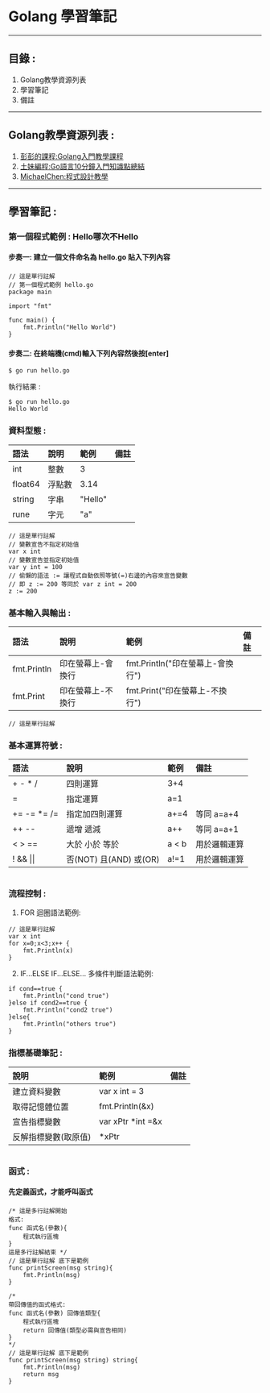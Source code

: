 # Golang 學習筆記
-----
## 目錄 :
1. Golang教學資源列表
2. 學習筆記
3. 備註
-----
## Golang教學資源列表 :
1. [彭彭的課程:Golang入門教學課程](https://www.youtube.com/playlist?list=PL-g0fdC5RMbo9bdRzbKaCWYC2mXg2eEZE)
2. [土妹編程:Go語言10分鐘入門知識點總結](https://www.youtube.com/watch?v=Ws92ms0JASE)
3. [MichaelChen:程式設計教學](https://michaelchen.tech/golang-programming/)
-----

## 學習筆記 :

### 第一個程式範例 : Hello哪次不Hello
#### 步奏一: 建立一個文件命名為 hello.go 貼入下列內容
```
// 這是單行註解
// 第一個程式範例 hello.go
package main

import "fmt"

func main() {
	fmt.Println("Hello World")
}

```
#### 步奏二: 在終端機(cmd)輸入下列內容然後按[enter]
```
$ go run hello.go
```
執行結果 :
```
$ go run hello.go
Hello World

```

### 資料型態 :

語法 | 說明 | 範例 | 備註
:-----|:-----|:-----|:-----
int | 整數 | 3 | 
float64 | 浮點數 | 3.14 | 
string | 字串 | "Hello" | 
rune | 字元 | "a" | 
``` 
// 這是單行註解
// 變數宣告不指定初始值
var x int
// 變數宣告並指定初始值
var y int = 100
// 偷懶的語法 := 讓程式自動依照等號(=)右邊的內容來宣告變數
// 即 z := 200 等同於 var z int = 200
z := 200

```

### 基本輸入與輸出 :

語法 | 說明 | 範例 | 備註
:-----|:-----|:-----|:-----
fmt.Println | 印在螢幕上-會換行 | fmt.Println("印在螢幕上-會換行") | 
fmt.Print | 印在螢幕上-不換行 | fmt.Print("印在螢幕上-不換行") | 
```
// 這是單行註解

```

### 基本運算符號 :
語法 | 說明 | 範例 | 備註
:-----|:-----|:-----|:-----
&#43; &#45; &#42; &#47; | 四則運算 | 3&#43;4 | 
&#61; | 指定運算 | a&#61;1 | 
&#43;&#61; &#45;&#61; &#42;&#61; &#47;&#61; | 指定加四則運算 | a&#43;&#61;4 | 等同 a&#61;a&#43;4 
&#43;&#43; &#45;&#45; | 遞增 遞減 | a++ | 等同 a&#61;a&#43;1 
&#60; &#62; &#61;&#61; | 大於 小於 等於 | a &#60; b | 用於邏輯運算 
&#33; &#38;&#38; &#124;&#124; | 否(NOT) 且(AND) 或(OR) | a&#33;&#61;1 | 用於邏輯運算 
```

```

### 流程控制 :
1. FOR 迴圈語法範例:
```
// 這是單行註解
var x int
for x=0;x<3;x++ {
    fmt.Println(x)
}
```
2. IF...ELSE IF...ELSE... 多條件判斷語法範例:
```
if cond==true {
    fmt.Println("cond true")
}else if cond2==true {
    fmt.Println("cond2 true")
}else{
    fmt.Println("others true")
}
```

### 指標基礎筆記 :

說明 | 範例 | 備註 
:-----|:-----|:-----
建立資料變數 | var x int &#61; 3 | 
取得記憶體位置 | fmt.Println(&#38;x) | 
宣告指標變數 | var xPtr &#42;int =&#38;x | 
反解指標變數(取原值) | &#42;xPtr | 

```

```

### 函式 :

#### 先定義函式，才能呼叫函式
````
/* 這是多行註解開始
格式:
func 函式名(參數){
    程式執行區塊
}
這是多行註解結束 */
// 這是單行註解 底下是範例
func printScreen(msg string){
    fmt.Println(msg)
}

/*
帶回傳值的函式格式:
func 函式名(參數) 回傳值類型{
    程式執行區塊
    return 回傳值(類型必需與宣告相同)
}
*/
// 這是單行註解 底下是範例
func printScreen(msg string) string{
    fmt.Println(msg)
    return msg
}
````

